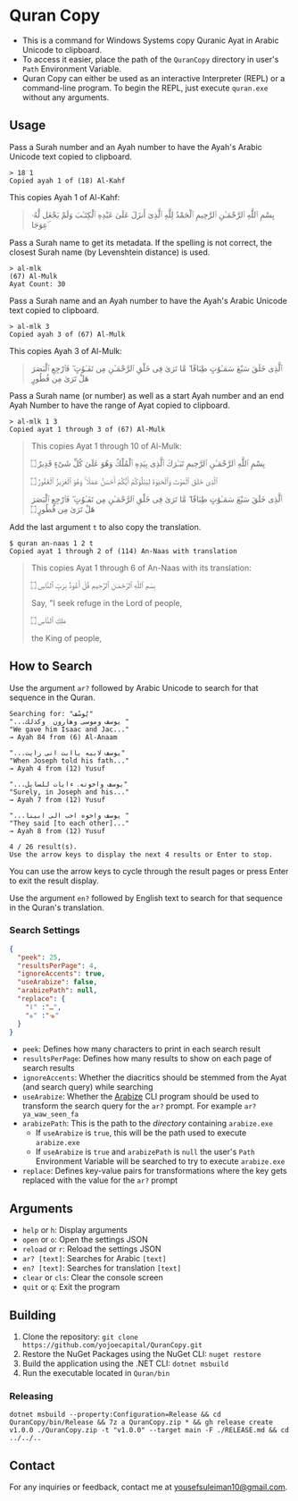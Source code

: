 # Quran Copy

- This is a command for Windows Systems copy Quranic Ayat in Arabic Unicode to clipboard. 
- To access it easier, place the path of the `QuranCopy` directory in user's `Path` Environment Variable.
- Quran Copy can either be used as an interactive Interpreter (REPL) or a command-line program. To begin the REPL, just execute `quran.exe` without any arguments.

## Usage

Pass a Surah number and an Ayah number to have the Ayah's Arabic Unicode text copied to clipboard.

```
> 18 1
Copied ayah 1 of (18) Al-Kahf
```

This copies Ayah 1 of Al-Kahf:

> بِسْمِ ٱللَّهِ ٱلرَّحْمَـٰنِ ٱلرَّحِيمِ ٱلْحَمْدُ لِلَّهِ ٱلَّذِىٓ أَنزَلَ عَلَىٰ عَبْدِهِ ٱلْكِتَـٰبَ وَلَمْ يَجْعَل لَّهُۥ عِوَجَا ۜ

Pass a Surah name to get its metadata. If the spelling is not correct, the closest Surah name (by Levenshtein distance) is used.

```
> al-mlk
(67) Al-Mulk
Ayat Count: 30
```

Pass a Surah name and an Ayah number to have the Ayah's Arabic Unicode text copied to clipboard. 

```
> al-mlk 3
Copied ayah 3 of (67) Al-Mulk
```

This copies Ayah 3 of Al-Mulk:

> ٱلَّذِى خَلَقَ سَبْعَ سَمَـٰوَٰتٍ طِبَاقًا ۖ مَّا تَرَىٰ فِى خَلْقِ ٱلرَّحْمَـٰنِ مِن تَفَـٰوُتٍ ۖ فَٱرْجِعِ ٱلْبَصَرَ هَلْ تَرَىٰ مِن فُطُورٍ

Pass a Surah name (or number) as well as a start Ayah number and an end Ayah Number to have the range of Ayat copied to clipboard.

```
> al-mlk 1 3
Copied ayat 1 through 3 of (67) Al-Mulk
```

> This copies Ayat 1 through 10 of Al-Mulk:
>
> بِسْمِ ٱللَّهِ ٱلرَّحْمَـٰنِ ٱلرَّحِيمِ تَبَـٰرَكَ ٱلَّذِى بِيَدِهِ ٱلْمُلْكُ وَهُوَ عَلَىٰ كُلِّ شَىْءٍ قَدِيرٌ ۝ 
>
> ٱلَّذِى خَلَقَ ٱلْمَوْتَ وَٱلْحَيَوٰةَ لِيَبْلُوَكُمْ أَيُّكُمْ أَحْسَنُ عَمَلًا ۚ وَهُوَ ٱلْعَزِيزُ ٱلْغَفُورُ ۝ 
>
> ٱلَّذِى خَلَقَ سَبْعَ سَمَـٰوَٰتٍ طِبَاقًا ۖ مَّا تَرَىٰ فِى خَلْقِ ٱلرَّحْمَـٰنِ مِن تَفَـٰوُتٍ ۖ فَٱرْجِعِ ٱلْبَصَرَ هَلْ تَرَىٰ مِن فُطُورٍ ۝ 
>

Add the last argument `t` to also copy the translation.

```
$ quran an-naas 1 2 t
Copied ayat 1 through 2 of (114) An-Naas with translation
```

> This copies Ayat 1 through 6 of An-Naas with its translation:
>
> بِسْمِ ٱللَّهِ ٱلرَّحْمَـٰنِ ٱلرَّحِيمِ قُلْ أَعُوذُ بِرَبِّ ٱلنَّاسِ ۝
>
> Say, "I seek refuge in the Lord of people,
>
> مَلِكِ ٱلنَّاسِ ۝
>
> the King of people,
>

## How to Search

Use the argument `ar?` followed by Arabic Unicode to search for that sequence in the Quran.

```
Searching for: "يُوسُف"
"...يوسف وموسى وهارون  وكذلك "
"We gave him Isaac and Jac..."
→ Ayah 84 from (6) Al-Anaam

"...يوسف لابيه ياابت انى رايت"
"When Joseph told his fath..."
→ Ayah 4 from (12) Yusuf

"...يوسف واخوتهۦ ءايات للسايل"
"Surely, in Joseph and his..."
→ Ayah 7 from (12) Yusuf

"...يوسف واخوه احب الى ابينا "
"They said [to each other]..."
→ Ayah 8 from (12) Yusuf

4 / 26 result(s).
Use the arrow keys to display the next 4 results or Enter to stop.
```

You can use the arrow keys to cycle through the result pages or press Enter to exit the result display.

Use the argument `en?` followed by English text to search for that sequence in the Quran's translation.

### Search Settings

```json
{
  "peek": 25,
  "resultsPerPage": 4,
  "ignoreAccents": true,
  "useArabize": false,
  "arabizePath": null,
  "replace": {
    "ـ": "ا",
    "هۥ": "ه"
  }
}
```

- `peek`: Defines how many characters to print in each search result
- `resultsPerPage`: Defines how many results to show on each page of search results
- `ignoreAccents`: Whether the diacritics should be stemmed from the Ayat (and search query) while searching
- `useArabize`: Whether the [Arabize](https://github.com/yojoecapital/Arabize) CLI program should be used to transform the search query for the `ar?` prompt. For example `ar? ya_waw_seen_fa`
- `arabizePath`: This is the path to the *directory* containing `arabize.exe`
  - If `useArabize` is `true`,  this will be the path used to execute `arabize.exe`
  - If `useArabize` is `true` and `arabizePath` is `null` the user's `Path` Environment Variable will be searched to try to execute `arabize.exe`
- `replace`: Defines key-value pairs for transformations where the key gets replaced with the value for the `ar?` prompt

## Arguments

- `help` or `h`: Display arguments
- `open` or `o`: Open the settings JSON
- `reload` or `r`: Reload the settings JSON
- `ar? [text]`: Searches for Arabic `[text]`
- `en? [text]`: Searches for translation `[text]`
- `clear` or `cls`: Clear the console screen
- `quit` or `q`: Exit the program

## Building

1. Clone the repository: `git clone https://github.com/yojoecapital/QuranCopy.git`
2. Restore the NuGet Packages using the NuGet CLI: `nuget restore`
3. Build the application using the .NET CLI: `dotnet msbuild`
4. Run the executable located in `Quran/bin`

### Releasing

```
dotnet msbuild --property:Configuration=Release && cd QuranCopy/bin/Release && 7z a QuranCopy.zip * && gh release create v1.0.0 ./QuranCopy.zip -t "v1.0.0" --target main -F ./RELEASE.md && cd ../../..
```

## Contact

For any inquiries or feedback, contact me at [yousefsuleiman10@gmail.com](mailto:yousefsuleiman10@gmail.com).
